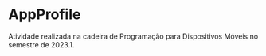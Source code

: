 # AppProfile

Atividade realizada na cadeira de Programação para Dispositivos Móveis no semestre de 2023.1.

